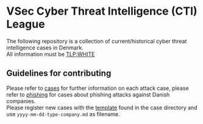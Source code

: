 # VSec Cyber Threat Intelligence (CTI) League
The following repository is a collection of current/historical cyber threat intelligence cases in Denmark.  
All information must be [TLP:WHITE](https://www.first.org/tlp/)  

## Guidelines for contributing
Please refer to [cases](/cases) for further information on each attack case, please refer to [phishing](/phishing) for cases about phishing attacks against Danish companies.  
Please register new cases with the [template](cases/case-template.md) found in the case directory and use `yyyy-mm-dd-type-company.md` as filename.
